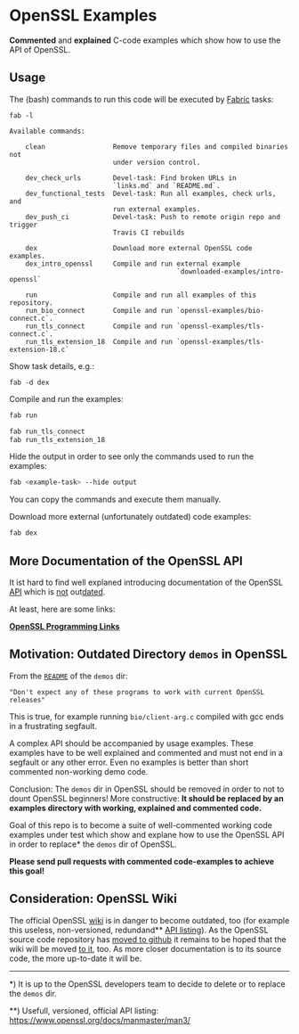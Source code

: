 # OpenSSL Examples

__Commented__ and __explained__ C-code examples which show how to use the API
of OpenSSL.

## Usage

The (bash) commands to run this code will be executed by [Fabric][9] tasks:

```
fab -l

Available commands:

    clean                 Remove temporary files and compiled binaries not
                          under version control.

    dev_check_urls        Devel-task: Find broken URLs in
                          `links.md` and `README.md`.
    dev_functional_tests  Devel-task: Run all examples, check urls, and
                          run external examples.
    dev_push_ci           Devel-task: Push to remote origin repo and trigger
                          Travis CI rebuilds

    dex                   Download more external OpenSSL code examples.
    dex_intro_openssl     Compile and run external example
                                          `downloaded-examples/intro-openssl`

    run                   Compile and run all examples of this repository.
    run_bio_connect       Compile and run `openssl-examples/bio-connect.c`.
    run_tls_connect       Compile and run `openssl-examples/tls-connect.c`.
    run_tls_extension_18  Compile and run `openssl-examples/tls-extension-18.c`
```

Show task details, e.g.:
```
fab -d dex
```

Compile and run the examples:

```bash
fab run

fab run_tls_connect
fab run_tls_extension_18
```

Hide the output in order to see only the commands used to run the
examples:

```bash
fab <example-task> --hide output
```

You can copy the commands and execute them manually.

Download more external (unfortunately outdated) code examples:

```bash
fab dex
```


## More Documentation of the OpenSSL API

It ist hard to find well explaned introducing documentation of the
OpenSSL [API][4] which is [not][5] out[dated][6].

At least, here are some links:

__[OpenSSL Programming Links](./links.md)__


## Motivation: Outdated Directory `demos` in OpenSSL

From the [`README`][1] of the `demos` dir:

    "Don't expect any of these programs to work with current OpenSSL releases"

This is true, for example running `bio/client-arg.c` compiled with gcc ends in
a frustrating segfault.

A complex API should be accompanied by usage examples.  These examples have to
be well explained and commented and must not end in a segfault or any other
error.  Even no examples is better than short commented non-working demo code.

Conclusion:  The `demos` dir in OpenSSL should be removed in order to not to
dount OpenSSL beginners!  More constructive: __It should be replaced by an
examples directory with working, explained and commented code.__

Goal of this repo is to become a suite of well-commented working code examples
under test which show and explane how to use the OpenSSL API in order to
replace\* the `demos` dir of OpenSSL.

**Please send pull requests with commented code-examples to achieve this
goal!**


## Consideration: OpenSSL Wiki

The official OpenSSL [wiki][2] is in danger to become outdated, too (for
example this useless, non-versioned, redundand\*\* [API listing][8]).
As the OpenSSL source code repository has [moved to github][7] it remains to be
hoped that the wiki will be moved [to it][3], too.  As more closer
documentation is to its source code, the more up-to-date it will be.


----

\*) It is up to the OpenSSL developers team to decide to delete or to replace
the `demos` dir.

\*\*) Usefull, versioned, official API listing:
https://www.openssl.org/docs/manmaster/man3/

[1]: https://github.com/openssl/openssl/blob/master/demos/README
[2]: https://wiki.openssl.org/index.php/Main_Page
[3]: https://github.com/openssl/openssl/wiki
[4]: https://www.openssl.org/docs/manmaster/man3/
[5]: http://shop.oreilly.com/product/9780596002701.do
[6]: http://shop.oreilly.com/product/9780596003944.do
[7]: https://www.openssl.org/blog/blog/2016/10/12/f2f-rt-github/
[8]: https://wiki.openssl.org/index.php/Documentation_Index
[9]: http://www.fabfile.org/installing.html
